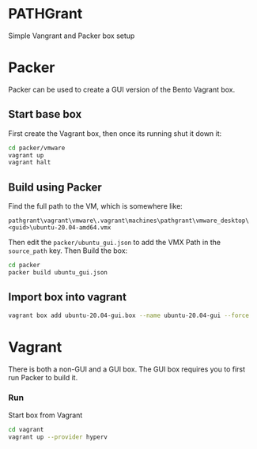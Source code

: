# PATHGrant
Simple Vangrant and Packer box setup

# Packer
Packer can be used to create a GUI version of the Bento Vagrant box.

## Start base box
First create the Vagrant box, then once its running shut it down it:
```bash
cd packer/vmware
vagrant up
vagrant halt
```

## Build using Packer
Find the full path to the VM, which is somewhere like:
```
pathgrant\vagrant\vmware\.vagrant\machines\pathgrant\vmware_desktop\<guid>\ubuntu-20.04-amd64.vmx
```

Then edit the `packer/ubuntu_gui.json` to add the VMX Path in the `source_path` key.
Then Build the box:
```bash
cd packer
packer build ubuntu_gui.json
```

## Import box into vagrant
```bash
vagrant box add ubuntu-20.04-gui.box --name ubuntu-20.04-gui --force
```

# Vagrant
There is both a non-GUI and a GUI box.
The GUI box requires you to first run Packer to build it.

### Run
Start box from Vagrant
```bash
cd vagrant
vagrant up --provider hyperv
```
